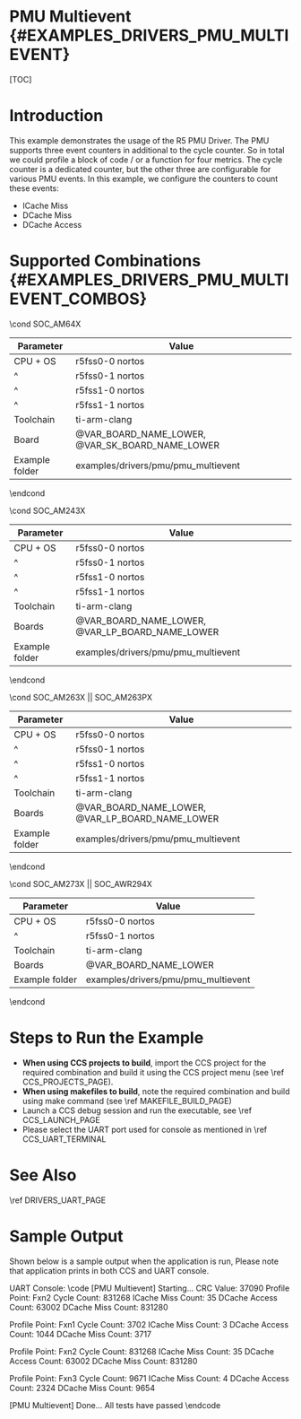 # PMU Multievent {#EXAMPLES_DRIVERS_PMU_MULTIEVENT}

[TOC]

# Introduction

This example demonstrates the usage of the R5 PMU Driver. The PMU supports three
event counters in additional to the cycle counter. So in total we could profile a
block of code / or a function for four metrics. The cycle counter is a dedicated
counter, but the other three are configurable for various PMU events. In this
example, we configure the counters to count these events:

- ICache Miss
- DCache Miss
- DCache Access

# Supported Combinations {#EXAMPLES_DRIVERS_PMU_MULTIEVENT_COMBOS}

\cond SOC_AM64X

 Parameter      | Value
 ---------------|-----------
 CPU + OS       | r5fss0-0 nortos
 ^              | r5fss0-1 nortos
 ^              | r5fss1-0 nortos
 ^              | r5fss1-1 nortos
 Toolchain      | ti-arm-clang
 Board          | @VAR_BOARD_NAME_LOWER, @VAR_SK_BOARD_NAME_LOWER
 Example folder | examples/drivers/pmu/pmu_multievent

\endcond

\cond SOC_AM243X

 Parameter      | Value
 ---------------|-----------
 CPU + OS       | r5fss0-0 nortos
 ^              | r5fss0-1 nortos
 ^              | r5fss1-0 nortos
 ^              | r5fss1-1 nortos
 Toolchain      | ti-arm-clang
 Boards         | @VAR_BOARD_NAME_LOWER, @VAR_LP_BOARD_NAME_LOWER
 Example folder | examples/drivers/pmu/pmu_multievent

\endcond

\cond SOC_AM263X || SOC_AM263PX

 Parameter      | Value
 ---------------|-----------
 CPU + OS       | r5fss0-0 nortos
 ^              | r5fss0-1 nortos
 ^              | r5fss1-0 nortos
 ^              | r5fss1-1 nortos
 Toolchain      | ti-arm-clang
 Boards         | @VAR_BOARD_NAME_LOWER, @VAR_LP_BOARD_NAME_LOWER
 Example folder | examples/drivers/pmu/pmu_multievent

\endcond

\cond SOC_AM273X || SOC_AWR294X

 Parameter      | Value
 ---------------|-----------
 CPU + OS       | r5fss0-0 nortos
 ^              | r5fss0-1 nortos
 Toolchain      | ti-arm-clang
 Boards         | @VAR_BOARD_NAME_LOWER
 Example folder | examples/drivers/pmu/pmu_multievent

\endcond

# Steps to Run the Example

- **When using CCS projects to build**, import the CCS project for the required combination
  and build it using the CCS project menu (see \ref CCS_PROJECTS_PAGE).
- **When using makefiles to build**, note the required combination and build using
  make command (see \ref MAKEFILE_BUILD_PAGE)
- Launch a CCS debug session and run the executable, see \ref CCS_LAUNCH_PAGE
- Please select the UART port used for console as mentioned in \ref CCS_UART_TERMINAL

# See Also

\ref DRIVERS_UART_PAGE

# Sample Output

Shown below is a sample output when the application is run,
Please note that application prints in both CCS and UART console.

UART Console:
\code
[PMU Multievent] Starting...
CRC Value: 37090
Profile Point: Fxn2
Cycle Count: 831268
ICache Miss Count: 35
DCache Access Count: 63002
DCache Miss Count: 831280

Profile Point: Fxn1
Cycle Count: 3702
ICache Miss Count: 3
DCache Access Count: 1044
DCache Miss Count: 3717

Profile Point: Fxn2
Cycle Count: 831268
ICache Miss Count: 35
DCache Access Count: 63002
DCache Miss Count: 831280

Profile Point: Fxn3
Cycle Count: 9671
ICache Miss Count: 4
DCache Access Count: 2324
DCache Miss Count: 9654

[PMU Multievent] Done...
All tests have passed
\endcode
